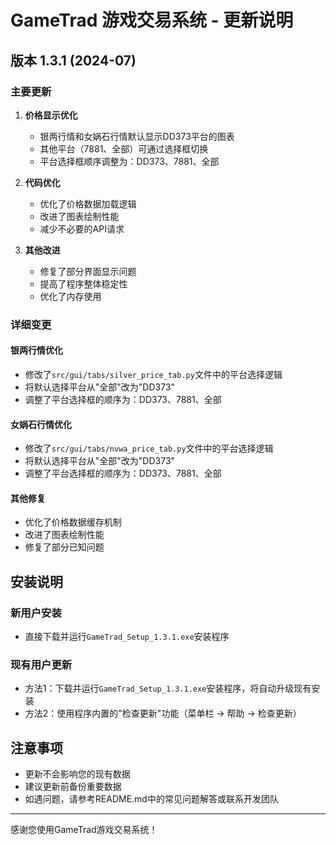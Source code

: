 # GameTrad 游戏交易系统 - 更新说明

## 版本 1.3.1 (2024-07)

### 主要更新

1. **价格显示优化**
   - 银两行情和女娲石行情默认显示DD373平台的图表
   - 其他平台（7881、全部）可通过选择框切换
   - 平台选择框顺序调整为：DD373、7881、全部

2. **代码优化**
   - 优化了价格数据加载逻辑
   - 改进了图表绘制性能
   - 减少不必要的API请求

3. **其他改进**
   - 修复了部分界面显示问题
   - 提高了程序整体稳定性
   - 优化了内存使用

### 详细变更

#### 银两行情优化
- 修改了`src/gui/tabs/silver_price_tab.py`文件中的平台选择逻辑
- 将默认选择平台从"全部"改为"DD373"
- 调整了平台选择框的顺序为：DD373、7881、全部

#### 女娲石行情优化
- 修改了`src/gui/tabs/nvwa_price_tab.py`文件中的平台选择逻辑
- 将默认选择平台从"全部"改为"DD373"
- 调整了平台选择框的顺序为：DD373、7881、全部

#### 其他修复
- 优化了价格数据缓存机制
- 改进了图表绘制性能
- 修复了部分已知问题

## 安装说明

### 新用户安装
- 直接下载并运行`GameTrad_Setup_1.3.1.exe`安装程序

### 现有用户更新
- 方法1：下载并运行`GameTrad_Setup_1.3.1.exe`安装程序，将自动升级现有安装
- 方法2：使用程序内置的"检查更新"功能（菜单栏 -> 帮助 -> 检查更新）

## 注意事项
- 更新不会影响您的现有数据
- 建议更新前备份重要数据
- 如遇问题，请参考README.md中的常见问题解答或联系开发团队

---

感谢您使用GameTrad游戏交易系统！ 